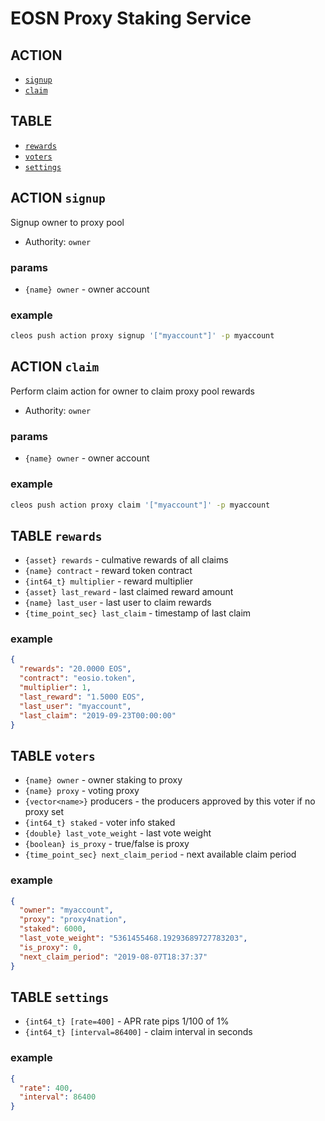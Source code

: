 # EOSN Proxy Staking Service

## ACTION

- [`signup`](#action-signup)
- [`claim`](#action-claim)

## TABLE

- [`rewards`](#rewards-table)
- [`voters`](#voters-table)
- [`settings`](#settings-table)

## ACTION `signup`

Signup owner to proxy pool

- Authority: `owner`

### params

- `{name} owner` - owner account

### example

```bash
cleos push action proxy signup '["myaccount"]' -p myaccount
```

## ACTION `claim`

Perform claim action for owner to claim proxy pool rewards

- Authority: `owner`

### params

- `{name} owner` - owner account

### example

```bash
cleos push action proxy claim '["myaccount"]' -p myaccount
```

## TABLE `rewards`

- `{asset} rewards` - culmative rewards of all claims
- `{name} contract` - reward token contract
- `{int64_t} multiplier` - reward multiplier
- `{asset} last_reward` - last claimed reward amount
- `{name} last_user` - last user to claim rewards
- `{time_point_sec} last_claim` - timestamp of last claim

### example

```json
{
  "rewards": "20.0000 EOS",
  "contract": "eosio.token",
  "multiplier": 1,
  "last_reward": "1.5000 EOS",
  "last_user": "myaccount",
  "last_claim": "2019-09-23T00:00:00"
}
```

## TABLE `voters`

- `{name} owner` - owner staking to proxy
- `{name} proxy` - voting proxy
- `{vector<name>}` producers - the producers approved by this voter if no proxy set
- `{int64_t} staked` - voter info staked
- `{double} last_vote_weight` - last vote weight
- `{boolean} is_proxy` - true/false is proxy
- `{time_point_sec} next_claim_period` - next available claim period

### example

```json
{
  "owner": "myaccount",
  "proxy": "proxy4nation",
  "staked": 6000,
  "last_vote_weight": "5361455468.19293689727783203",
  "is_proxy": 0,
  "next_claim_period": "2019-08-07T18:37:37"
}
```

## TABLE `settings`

- `{int64_t} [rate=400]` - APR rate pips 1/100 of 1%
- `{int64_t} [interval=86400]` - claim interval in seconds

### example

```json
{
  "rate": 400,
  "interval": 86400
}
```
